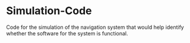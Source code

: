 # Simulation-Code
Code for the simulation of the navigation system that would help identify whether the software for the system is functional.
